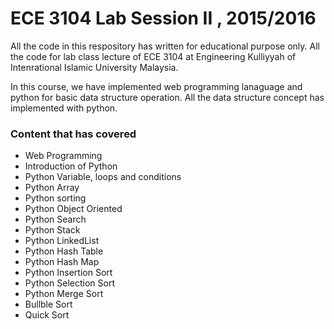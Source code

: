 # ECE 3104 Lab Session II , 2015/2016

All the code in this respository has written for educational purpose only. All the code for lab class lecture of ECE 3104 at Engineering Kulliyyah of Intenrational Islamic University Malaysia. 

In this course, we have implemented web programming lanaguage and python for basic data structure operation. All the data structure concept has implemented with python. 



### Content that has covered  
- Web Programming 
- Introduction of Python 
- Python Variable, loops and conditions
- Python Array
- Python sorting
- Python Object Oriented 
- Python Search 
- Python Stack 
- Python LinkedList
- Python Hash Table
- Python Hash Map
- Python Insertion Sort
- Python Selection Sort
- Python Merge Sort
- Bullble Sort
- Quick Sort




